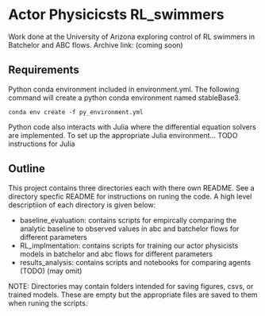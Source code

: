 # Actor Physicicsts RL_swimmers
Work done at the University of Arizona exploring control of RL swimmers in Batchelor and ABC flows. Archive link: (coming soon)

## Requirements

Python conda environment included in environment.yml. The following command will create a python conda environment named stableBase3.

```
conda env create -f py_environment.yml
```

Python code also interacts with Julia where the differential equation solvers are implemented. To set up the appropriate Julia environment... TODO instructions for Julia

## Outline
This project contains three directories each with there own README. See a directory specfic README for instructions on runing the code. A high level descriptiion of each directory is given below:

- baseline_evaluation: contains scripts for empircally comparing the analytic baseline to observed values in abc and batchelor flows for different parameters
- RL_implmentation: contains scripts for training our actor physicists models in batchelor and abc flows for different parameters
- results_analysis: contains scripts and notebooks for comparing agents (TODO) (may omit)

NOTE: Directories may contain folders intended for saving figures, csvs, or trained models. These are empty but the appropriate files are saved to them when runing the scripts.